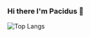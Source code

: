 ### Hi there I'm Pacidus 👋

![Top Langs](https://github-readme-stats.vercel.app/api/top-langs/?username=pacidus&size_weight=0&count_weight=1&langs_count=8&layout=compact&theme=dracula)

<!--
**Pacidus/Pacidus** is a ✨ _special_ ✨ repository because its `README.md` (this file) appears on your GitHub profile.

Here are some ideas to get you started:

- 🔭 I’m currently working on ...
- 🌱 I’m currently learning ...
- 👯 I’m looking to collaborate on ...
- 🤔 I’m looking for help with ...
- 💬 Ask me about ...
- 📫 How to reach me: ...
- 😄 Pronouns: ...
- ⚡ Fun fact: ...
-->
